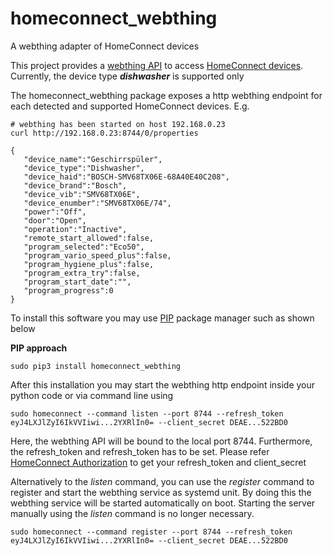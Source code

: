# homeconnect_webthing
A webthing adapter of HomeConnect devices 

This project provides a [webthing API](https://iot.mozilla.org/wot/) to access [HomeConnect devices](https://api-docs.home-connect.com/). 
Currently, the device type ***dishwasher*** is supported only 

The homeconnect_webthing package exposes a http webthing endpoint for each detected and supported HomeConnect devices. E.g. 
```
# webthing has been started on host 192.168.0.23
curl http://192.168.0.23:8744/0/properties 

{
   "device_name":"Geschirrspüler",
   "device_type":"Dishwasher",
   "device_haid":"BOSCH-SMV68TX06E-68A40E40C208",
   "device_brand":"Bosch",
   "device_vib":"SMV68TX06E",
   "device_enumber":"SMV68TX06E/74",
   "power":"Off",
   "door":"Open",
   "operation":"Inactive",
   "remote_start_allowed":false,
   "program_selected":"Eco50",
   "program_vario_speed_plus":false,
   "program_hygiene_plus":false,
   "program_extra_try":false,
   "program_start_date":"",
   "program_progress":0
}
```

To install this software you may use [PIP](https://realpython.com/what-is-pip/) package manager such as shown below

**PIP approach**
```
sudo pip3 install homeconnect_webthing
```

After this installation you may start the webthing http endpoint inside your python code or via command line using
```
sudo homeconnect --command listen --port 8744 --refresh_token eyJ4LXJlZyI6IkVVIiwi...2YXRlIn0= --client_secret DEAE...522BD0 
```
Here, the webthing API will be bound to the local port 8744. Furthermore, the refresh_token and refresh_token has to be set. 
Please refer [HomeConnect Authorization](https://api-docs.home-connect.com/quickstart?#authorization) to get your refresh_token and client_secret

Alternatively to the *listen* command, you can use the *register* command to register and start the webthing service as systemd unit.
By doing this the webthing service will be started automatically on boot. Starting the server manually using the *listen* command is no longer necessary.
```
sudo homeconnect --command register --port 8744 --refresh_token eyJ4LXJlZyI6IkVVIiwi...2YXRlIn0= --client_secret DEAE...522BD0
```  

